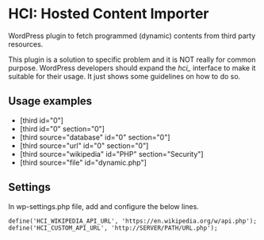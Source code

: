 # HCI: Hosted Content Importer

WordPress plugin to fetch programmed (dynamic) contents from third party resources.

This plugin is a solution to specific problem and it is NOT really for common purpose.
WordPress developers should expand the *hci_* interface to make it suitable for their usage.
It just shows some guidelines on how to do so.


## Usage examples

 * [third id="0"]
 * [third id="0" section="0"]
 * [third source="database" id="0" section="0"]
 * [third source="url" id="0" section="0"]
 * [third source="wikipedia" id="PHP" section="Security"]
 * [third source="file" id="dynamic.php"]


## Settings

In wp-settings.php file, add and configure the below lines.

```
define('HCI_WIKIPEDIA_API_URL', 'https://en.wikipedia.org/w/api.php');
define('HCI_CUSTOM_API_URL', 'http://SERVER/PATH/URL.php');
```

